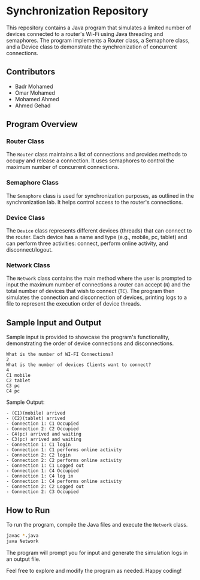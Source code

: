 # Synchronization Repository

This repository contains a Java program that simulates a limited number of devices connected to a router's Wi-Fi using Java threading and semaphores. The program implements a Router class, a Semaphore class, and a Device class to demonstrate the synchronization of concurrent connections.

## Contributors

- Badr Mohamed
- Omar Mohamed
- Mohamed Ahmed
- Ahmed Gehad

## Program Overview

### Router Class

The `Router` class maintains a list of connections and provides methods to occupy and release a connection. It uses semaphores to control the maximum number of concurrent connections.

### Semaphore Class

The `Semaphore` class is used for synchronization purposes, as outlined in the synchronization lab. It helps control access to the router's connections.

### Device Class

The `Device` class represents different devices (threads) that can connect to the router. Each device has a name and type (e.g., mobile, pc, tablet) and can perform three activities: connect, perform online activity, and disconnect/logout.

### Network Class

The `Network` class contains the main method where the user is prompted to input the maximum number of connections a router can accept (`N`) and the total number of devices that wish to connect (`TC`). The program then simulates the connection and disconnection of devices, printing logs to a file to represent the execution order of device threads.

## Sample Input and Output

Sample input is provided to showcase the program's functionality, demonstrating the order of device connections and disconnections.

```plaintext
What is the number of WI-FI Connections?
2
What is the number of devices Clients want to connect?
4
C1 mobile
C2 tablet
C3 pc
C4 pc
```

Sample Output:

```plaintext
- (C1)(mobile) arrived
- (C2)(tablet) arrived
- Connection 1: C1 Occupied
- Connection 2: C2 Occupied
- C4(pc) arrived and waiting
- C3(pc) arrived and waiting
- Connection 1: C1 login
- Connection 1: C1 performs online activity
- Connection 2: C2 login
- Connection 2: C2 performs online activity
- Connection 1: C1 Logged out
- Connection 1: C4 Occupied
- Connection 1: C4 log in
- Connection 1: C4 performs online activity
- Connection 2: C2 Logged out
- Connection 2: C3 Occupied
```

## How to Run

To run the program, compile the Java files and execute the `Network` class.

```bash
javac *.java
java Network
```

The program will prompt you for input and generate the simulation logs in an output file.

Feel free to explore and modify the program as needed. Happy coding!
